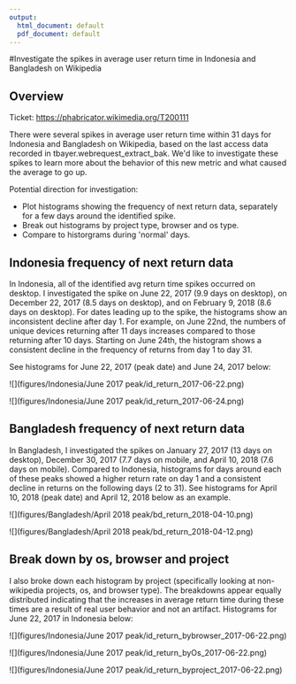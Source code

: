 ```yaml
---
output:
  html_document: default
  pdf_document: default
---
```

#Investigate the spikes in average user return time in Indonesia and Bangladesh on Wikipedia

## Overview
Ticket: https://phabricator.wikimedia.org/T200111

There were several spikes in average user return time within 31 days for Indonesia and Bangladesh on Wikipedia, based on the last access data recorded in tbayer.webrequest_extract_bak. We'd like to investigate these spikes to learn more about the behavior of this new metric and what caused the average to go up.

Potential direction for investigation:

- Plot histograms showing the frequency of next return data, separately for a few days around the identified spike.
- Break out histograms by project type, browser and os type.
- Compare to historgrams during 'normal' days.


## Indonesia frequency of next return data

In Indonesia, all of the identified avg return time spikes occurred on desktop. I investigated the spike on June 22, 2017 (9.9 days on desktop), on December 22, 2017 (8.5 days on desktop), and on February 9, 2018 (8.6 days on desktop). For dates leading up to the spike, the histograms show an inconsistent decline after day 1. For example, on June 22nd, the numbers of unique devices returning after 11 days increases compared to those returning after 10 days. Starting on June 24th, the histogram shows a consistent decline in the frequency of returns from day 1 to day 31.

See histograms for June 22, 2017 (peak date) and June 24, 2017 below:

![](figures/Indonesia/June 2017 peak/id_return_2017-06-22.png)


![](figures/Indonesia/June 2017 peak/id_return_2017-06-24.png)



## Bangladesh frequency of next return data

In Bangladesh, I investigated the spikes on January 27, 2017 (13 days on desktop), December 30, 2017 (7.7 days on mobile, and April 10, 2018 (7.6 days on mobile). Compared to Indonesia, histograms for days around each of these peaks showed a higher return rate on day 1 and a consistent decline in returns on the following days (2 to 31). See histograms for April 10, 2018 (peak date) and April 12, 2018 below as an example.

![](figures/Bangladesh/April 2018 peak/bd_return_2018-04-10.png)

![](figures/Bangladesh/April 2018 peak/bd_return_2018-04-12.png)

## Break down by os, browser and project

I also broke down each histogram by project (specifically looking at non-wikipedia projects, os, and browser type). The breakdowns appear equally distributed indicating that the increases in average return time during these times are a result of real user behavior and not an artifact. Histograms for June 22, 2017 in Indonesia below:

![](figures/Indonesia/June 2017 peak/id_return_bybrowser_2017-06-22.png)

![](figures/Indonesia/June 2017 peak/id_return_byOs_2017-06-22.png)

![](figures/Indonesia/June 2017 peak/id_return_byproject_2017-06-22.png)


